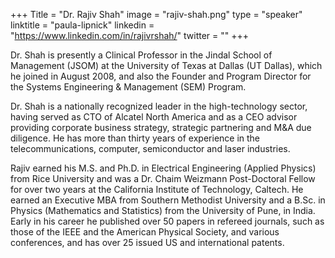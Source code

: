+++
Title = "Dr. Rajiv Shah"
image = "rajiv-shah.png"
type = "speaker"
linktitle = "paula-lipnick"
linkedin = "https://www.linkedin.com/in/rajivrshah/"
twitter = ""
+++

Dr. Shah is presently a Clinical Professor in the Jindal School of Management (JSOM) at the University of Texas at Dallas (UT Dallas), which he joined in August 2008, and also the Founder and Program Director for the Systems Engineering & Management (SEM) Program.

Dr. Shah is a nationally recognized leader in the high-technology sector, having served as CTO of Alcatel North America and as a CEO advisor providing corporate business strategy, strategic partnering and M&A due diligence. He has more than thirty years of experience in the telecommunications, computer, semiconductor and laser industries.  

Rajiv earned his M.S. and Ph.D. in Electrical Engineering (Applied Physics) from Rice University and was a Dr. Chaim Weizmann Post-Doctoral Fellow for over two years at the California Institute of Technology, Caltech. He earned an Executive MBA from Southern Methodist University and a B.Sc. in Physics (Mathematics and Statistics) from the University of Pune, in India. Early in his career he published over 50 papers in refereed journals, such as those of the IEEE and the American Physical Society, and various conferences, and has over 25 issued US and international patents. 